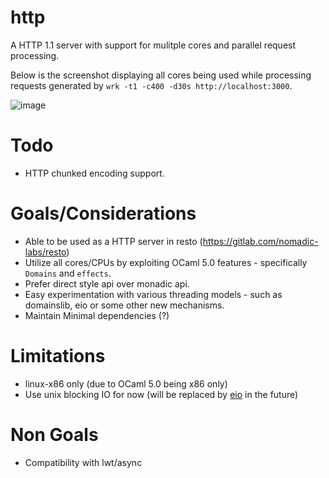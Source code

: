 # http
A HTTP 1.1 server with support for mulitple cores and parallel request processing.

Below is the screenshot displaying all cores being used while processing requests generated by `wrk -t1 -c400 -d30s http://localhost:3000`.

![image](https://user-images.githubusercontent.com/315907/143028630-65dc149a-2afc-49fd-9b73-b82885d1d995.png)

# Todo
- HTTP chunked encoding support.

# Goals/Considerations
- Able to be used as a HTTP server in resto (https://gitlab.com/nomadic-labs/resto)
- Utilize all cores/CPUs by exploiting OCaml 5.0 features - specifically `Domains` and `effects`.
- Prefer direct style api over monadic api.
- Easy experimentation with various threading models - such as domainslib, eio or some other new mechanisms.
- Maintain Minimal dependencies (?)

# Limitations
- linux-x86 only (due to OCaml 5.0 being x86 only)
- Use unix blocking IO for now (will be replaced by [eio](https://github.com/ocaml-multicore/eio) in the future)

# Non Goals
- Compatibility with lwt/async
